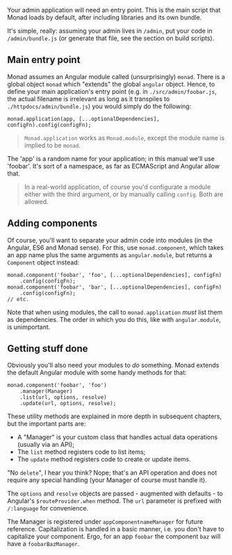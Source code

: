 Your admin application will need an entry point. This is the main script that
Monad loads by default, after including libraries and its own bundle.

It's simple, really: assuming your admin lives in `/admin`, put your code in
`/admin/bundle.js` (or generate that file, see the section on build scripts).

## Main entry point
Monad assumes an Angular module called (unsurprisingly) `monad`. There is a
global object `monad` which "extends" the global `angular` object. Hence, to
define your main application's entry point (e.g. in `./src/admin/foobar.js`, the
actual filename is irrelevant as long as it transpiles to
`./httpdocs/admin/bundle.js`) you would simply do the following:

    monad.application(app, [...optionalDependencies], configFn).config(configFn);

> `Monad.application` works as `Monad.module`, except the module name is implied
> to be `monad`.

The 'app' is a random name for your application; in this manual we'll use
'foobar'. It's sort of a namespace, as far as ECMAScript and Angular allow that.

> In a real-world application, of course you'd configurate a module either with
> the third argument, or by manually calling `config`. Both are allowed.

## Adding components
Of course, you'll want to separate your admin code into modules (in the Angular,
ES6 and Monad sense). For this, use `monad.component`, which takes an app name
plus the same arguments as `angular.module`, but returns a `Component` object
instead:

    monad.component('foobar', 'foo', [...optionalDependencies], configFn)
        .config(configFn);
    monad.component('foobar', 'bar', [...optionalDependencies], configFn)
        .config(configFn);
    // etc.

Note that when using modules, the call to `monad.application` _must_ list them
as dependencies. The order in which you do this, like with `angular.module`, is
unimportant.

## Getting stuff done
Obviously you'll also need your modules to _do_ something. Monad extends the
default Angular module with some handy methods for that:

    monad.component('foobar', 'foo')
        .manager(Manager)
        .list(url, options, resolve)
        .update(url, options, resolve);

These utility methods are explained in more depth in subsequent chapters, but
the important parts are:

- A "Manager" is your custom class that handles actual data operations (usually
  via an API);
- The `list` method registers code to list items;
- The `update` method registers code to create or update items.

"No `delete`", I hear you think? Nope; that's an API operation and does not
require any special handling (your Manager of course must handle it).

The `options` and `resolve` objects are passed - augmented with defaults - to
Angular's `$routeProvider.when` method. The `url` parameter is prefixed with
`/:language` for convenience.

The Manager is registered under `appComponentnameManager` for future reference.
Capitalization is handled in a basic manner, i.e. you don't have to capitalize
your component. Ergo, for an app `foobar` the component `baz` will have a
`foobarBazManager`.

